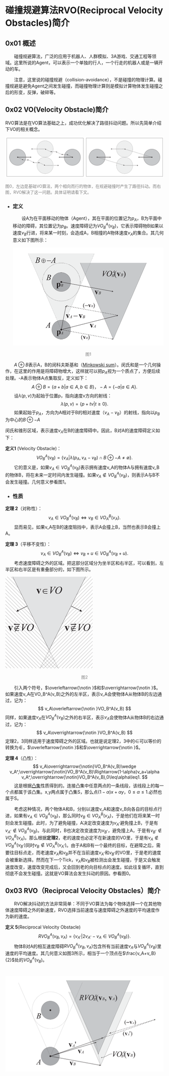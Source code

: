 # 碰撞规避算法RVO(Reciprocal Velocity Obstacles)简介



## 0x01  概述

&emsp;&emsp;碰撞规避算法，广泛的应用于机器人、人群模拟、3A游戏、交通工程等领域。这里所说的Agent，可以表示一个单独的行人，一个行走的机器人或是一辆开动的车。

&emsp;&emsp;注意，这里说的碰撞规避（collision-avoidance），不是碰撞的物理计算。碰撞规避是避免Agent之间发生碰撞，而碰撞物理计算则是模拟计算物体发生碰撞之后的形变，反弹，破碎等。

## 0x02  VO(Velocity Obstacle)简介

RVO算法是在VO算法基础之上，成功优化解决了路径抖动问题。所以先简单介绍下VO的相关概念。

![](res/RVO-vs-VO.png)

<font color=gray size=2>图0，左边是基础VO算法，两个相向而行的物体，在规避碰撞时产生了路径抖动。而右图，RVO解决了这一问题。具体证明请看下文。</font>  

- ### 定义

  &emsp;&emsp;设A为在平面移动的物体（Agent），其在平面的位置记为$p_A$，B为平面中移动的障碍，其位置记为$p_B$。速度障碍记为$VO_B^A(v_B)$，它表示障碍物B如果以速度$v_B$行进，将来某一时刻，会造成A，B相撞的A物体速度$v_A$的集合。其几何意义如下图所示：

  ![](res/vo.png)

  <center><font color=gray size=2>图1</font></center>


&emsp;&emsp;$A\oplus B$表示A，B的闵科夫斯基和（[Minkowski sum](https://en.wikipedia.org/wiki/Minkowski_addition)）。闵氏和是一个几何操作，在这里的作用是将障碍物增大，这样就可以把$p_A$视为一个质点了，方便后续处理。-A表示物体A点集取反，定义如下：
$$
A\oplus B=\lbrace a+b|a \in  A,b \in  B\rbrace，-A=\lbrace -a|a \in A\rbrace.
$$
&emsp;&emsp;设$\lambda(p,v)$为起始于位置p，指向速度v方向的射线：
$$
\lambda (p,v)=\lbrace p+tv|t\geq 0\rbrace.
$$
&emsp;&emsp;如果起始于$p_A$，方向为A相对于B的相对速度（$v_A-v_B$）的射线，指向以$p_B$为中心的$B\oplus -A$

闵氏和锥形区域，表示速度$v_A$在B的速度障碍中。因此，B对A的速度障碍定义如下：

**定义1** (Velocity Obstacle)：
$$
VO_B^A(v_B)=\lbrace v_A|\lambda(p_A,v_A-v_B)\cap B\oplus-A\neq\emptyset \rbrace.
$$
&emsp;&emsp;它的意义是，如果$v_A\in VO_B^A(v_B)$表示拥有速度v_A的物体A与拥有速度v_B的物体B，将在未来一定时间内发生碰撞。如果$v_A\notin VO_B^A(v_B)$，则表示A与B不会发生碰撞。几何意义参看图1。

- ### 性质

**定理 2**（对称性）：
$$
v_A\in VO_B^A(v_B)\Leftrightarrow v_B\in VO_A^B(v_A).
$$
&emsp;&emsp;显而易见，如果v_A在B的速度阻挡中，表示A会撞上B，当然也表示B会撞上A。

**定理 3**（平移不变性）：
$$
v_A\in VO_B^A(v_B)\Leftrightarrow v_B+u\in VO_B^A(v_B+u).
$$
&emsp;&emsp;考虑速度障碍之外的区域。把这部分区域分为坐半区和右半区，可以看到，左半区和右半区是有重叠部分的，如下图所示。

![](res/noVO.png)

<center><font color=gray size=2>图2</font></center>

&emsp;&emsp;引入两个符号，$\overleftarrow{\notin }$和$\overrightarrow{\notin }$。如果速度v_A在VO_B^A(v_B)之外的左半区，表示v_A会使物体A从物体B的左边通过，记为：
$$
v_A\overleftarrow{\notin }VO_B^A(v_B)
$$
同样，如果速度$v_A$在$VO_B^A(v_B)$之外的右半区，表示$v_A$会使物体A从物体B的右边通过，记为：
$$
v_A\overrightarrow{\notin }VO_B^A(v_B)
$$
定理2，3同样适用于速度障碍之外的区域。也就是说定理2，3中的$\in$可以等价的转换为$\notin$，$\overleftarrow{\notin }$和$\overrightarrow{\notin }$。

**定理 4**（凸性）：
$$
v_A\overrightarrow{\notin}VO_B^A(v_B)\wedge v_A^,\overrightarrow{\notin}VO_B^A(v_B)\Rightarrow(1-\alpha)v_a+\alpha v_A^,\overrightarrow{\notin}VO_B^A(v_B),0\leq\alpha\leq1.
$$
&emsp;&emsp;这是根据[凸集](https://en.wikipedia.org/wiki/Convex_set)性质得到的。连接凸集中任意两点的一条线段，该线段上的每一个点都属于该凸集。x,y两点属于凸集S，那么点$(1-\alpha)x + \alpha y，0\leq\alpha \leq1.$必然也属于S。


&emsp;&emsp;考虑这种情况，两个物体A和B，分别以速度v_A和速度v_B向各自的目标点行进，如果有$v_A\in VO_B^A(v_B)​$，那么同时$v_B\in VO_A^B(v_A)​$，于是他们在将来某一时刻会发生碰撞。此时，为了避免碰撞，A决定改变速度为$v_A^,​$避免撞上B，于是有$v_A^,\notin VO_B^A(v_B)​$。与此同时，B也决定改变速度为$v_B^,​$，避免撞上A，于是有$v_B^,\notin VO_A^B(v_A)​$。那么根据**定理2**，老的速度也必定不在新速度的VO里，于是有$v_A\notin VO_B^A(v_B^,)​$同时$v_B\notin VO_A^B(v_A^,)​$。由于A和B有一个最终的目标，在避障之后，需要往目标点走，而老速度$v_A​$和$v_B​$并不在当前速度$v_A^,​$和$v_B^,​$的VO里，于是老的速度会被重新选择。然而在下一个Tick，$v_A​$和$v_B​$被检测出会发生碰撞，于是又会触发速度改变，速度改变完成后，又会回到老的向目标点的速度。如此往复循环，直到彻底不会发生碰撞。这就是VO算法会发生抖动的原因。参看图0。



## 0x03 RVO（Reciprocal Velocity Obstacles）简介

&emsp;&emsp;RVO解决抖动的方法非常简单：不同于VO算法为每个物体选择一个在其他物体速度障碍之外的新速度，RVO选择当前速度与速度障碍之外速度的平均速度作为新的速度。

**定义 5**(Reciprocal Velocity Obstacle)
$$
RVO_B^A(v_B,v_A)=\lbrace v_A^,|2v_A^,-v_A\in VO_B^A(v_B)\rbrace.
$$
&emsp;&emsp;物体B对A的相互速度障碍$RVO_B^A(v_B,v_A)$包含所有当前速度$v_A$与$VO_B^A(v_B)$里速度的平均速度。其几何意义如图3所示，相当于一个顶点在$\frac{v_A+v_B}{2}$处的$VO_B^A(v_B)$。

![](res/RVO.png)
=======